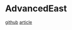 # AdvancedEast

[github](https://github.com/huoyijie/AdvancedEAST)
[article](https://huoyijie.cn/docsifys/AdvancedEAST/an-algorithm-used-for-image-text-detect#/)